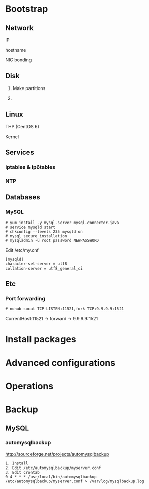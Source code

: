 # Bootstrap
## Network
IP

hostname

NIC bonding

## Disk
1. Make partitions

2. 

## Linux
THP (CentOS 6)

Kernel

## Services
### iptables & ip6tables

### NTP

## Databases
### MySQL
```
# yum install -y mysql-server mysql-connector-java
# service mysqld start 
# chkconfig --levels 235 mysqld on
# mysql_secure_installation
# mysqladmin -u root password NEWPASSWORD
```
Edit /etc/my.cnf
```
[mysqld]
character-set-server = utf8
collation-server = utf8_general_ci
```


## Etc
### Port forwarding
```
# nohub socat TCP-LISTEN:11521,fork TCP:9.9.9.9:1521
```
CurrentHost:11521 -> forward -> 9.9.9.9:1521

# Install packages

# Advanced configurations

# Operations

# Backup
## MySQL
### automysqlbackup
http://sourceforge.net/projects/automysqlbackup
```
1. Install
2. Edit /etc/automysqlbackup/myserver.conf
3. Edit crontab
0 4 * * * /usr/local/bin/automysqlbackup /etc/automysqlbackup/myserver.conf > /var/log/mysqlbackup.log
```